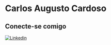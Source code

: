 # Carlos Augusto Cardoso

## Conecte-se comigo
[![Linkedin](https://img.shields.io/badge/LinkedIn-FFF?style=for-the-badge&logo=linkedin&logoColor=0E76A8)](https://www.linkedin.com/in/carlos-augusto-cardoso/)

